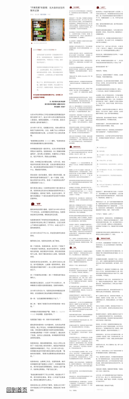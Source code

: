 [回到首页](https://github.com/AlanWorkerr/ArticlesMuseum/blob/master/README.md)
![pic](https://github.com/AlanWorkerr/ArticlesMuseum/blob/master/templates/IMG_20191213_182925.jpg)
![pic](https://github.com/AlanWorkerr/ArticlesMuseum/blob/master/templates/IMG_20191213_182957.jpg)
![pic](https://github.com/AlanWorkerr/ArticlesMuseum/blob/master/templates/IMG_20191213_183026.jpg)
